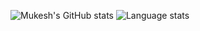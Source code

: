 
![Mukesh's GitHub stats](https://github-readme-stats.vercel.app/api?username=mukeshpilaniya&show_icons=true&theme=radical) ![Language stats](https://github-readme-stats.vercel.app/api/top-langs/?username=mukeshpilaniya&layout=compact&show_icons=true&theme=radical&langs_count=25&card_width=30)
